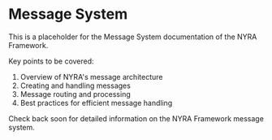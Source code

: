 # Message System

This is a placeholder for the Message System documentation of the NYRA Framework. 

Key points to be covered:
1. Overview of NYRA's message architecture
2. Creating and handling messages
3. Message routing and processing
4. Best practices for efficient message handling

Check back soon for detailed information on the NYRA Framework message system.

